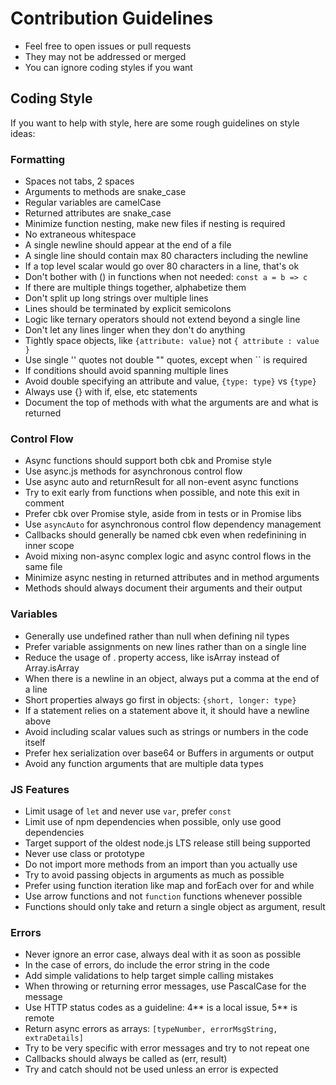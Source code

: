 # Contribution Guidelines

- Feel free to open issues or pull requests
- They may not be addressed or merged
- You can ignore coding styles if you want

## Coding Style

If you want to help with style, here are some rough guidelines on style ideas:

### Formatting

- Spaces not tabs, 2 spaces
- Arguments to methods are snake_case
- Regular variables are camelCase
- Returned attributes are snake_case
- Minimize function nesting, make new files if nesting is required
- No extraneous whitespace
- A single newline should appear at the end of a file
- A single line should contain max 80 characters including the newline
- If a top level scalar would go over 80 characters in a line, that's ok
- Don't bother with () in functions when not needed: `const a = b => c`
- If there are multiple things together, alphabetize them
- Don't split up long strings over multiple lines
- Lines should be terminated by explicit semicolons
- Logic like ternary operators should not extend beyond a single line
- Don't let any lines linger when they don't do anything
- Tightly space objects, like `{attribute: value}` not `{ attribute : value }`
- Use single '' quotes not double "" quotes, except when `` is required
- If conditions should avoid spanning multiple lines
- Avoid double specifying an attribute and value, `{type: type}` vs `{type}`
- Always use {} with if, else, etc statements
- Document the top of methods with what the arguments are and what is returned

### Control Flow

- Async functions should support both cbk and Promise style
- Use async.js methods for asynchronous control flow
- Use async auto and returnResult for all non-event async functions
- Try to exit early from functions when possible, and note this exit in comment
- Prefer cbk over Promise style, aside from in tests or in Promise libs
- Use `asyncAuto` for asynchronous control flow dependency management
- Callbacks should generally be named cbk even when redefinining in inner scope
- Avoid mixing non-async complex logic and async control flows in the same file
- Minimize async nesting in returned attributes and in method arguments
- Methods should always document their arguments and their output

### Variables

- Generally use undefined rather than null when defining nil types
- Prefer variable assignments on new lines rather than on a single line
- Reduce the usage of . property access, like isArray instead of Array.isArray
- When there is a newline in an object, always put a comma at the end of a line
- Short properties always go first in objects: `{short, longer: type}`
- If a statement relies on a statement above it, it should have a newline above
- Avoid including scalar values such as strings or numbers in the code itself
- Prefer hex serialization over base64 or Buffers in arguments or output
- Avoid any function arguments that are multiple data types

### JS Features

- Limit usage of `let` and never use `var`, prefer `const`
- Limit use of npm dependencies when possible, only use good dependencies
- Target support of the oldest node.js LTS release still being supported
- Never use class or prototype
- Do not import more methods from an import than you actually use
- Try to avoid passing objects in arguments as much as possible
- Prefer using function iteration like map and forEach over for and while
- Use arrow functions and not `function` functions whenever possible
- Functions should only take and return a single object as argument, result

### Errors

- Never ignore an error case, always deal with it as soon as possible
- In the case of errors, do include the error string in the code
- Add simple validations to help target simple calling mistakes
- When throwing or returning error messages, use PascalCase for the message
- Use HTTP status codes as a guideline: 4** is a local issue, 5** is remote
- Return async errors as arrays: `[typeNumber, errorMsgString, extraDetails]`
- Try to be very specific with error messages and try to not repeat one
- Callbacks should always be called as (err, result)
- Try and catch should not be used unless an error is expected
